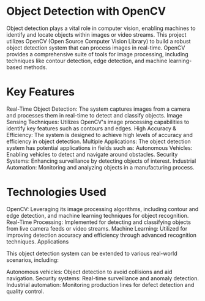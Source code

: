 # Object Detection with OpenCV
Object detection plays a vital role in computer vision, enabling machines to identify and locate objects within images or video streams. This project utilizes OpenCV (Open Source Computer Vision Library) to build a robust object detection system that can process images in real-time. OpenCV provides a comprehensive suite of tools for image processing, including techniques like contour detection, edge detection, and machine learning-based methods.

# Key Features
Real-Time Object Detection: The system captures images from a camera and processes them in real-time to detect and classify objects.
Image Sensing Techniques: Utilizes OpenCV's image processing capabilities to identify key features such as contours and edges.
High Accuracy & Efficiency: The system is designed to achieve high levels of accuracy and efficiency in object detection.
Multiple Applications: The object detection system has potential applications in fields such as:
Autonomous Vehicles: Enabling vehicles to detect and navigate around obstacles.
Security Systems: Enhancing surveillance by detecting objects of interest.
Industrial Automation: Monitoring and analyzing objects in a manufacturing process.

# Technologies Used
OpenCV: Leveraging its image processing algorithms, including contour and edge detection, and machine learning techniques for object recognition.
Real-Time Processing: Implemented for detecting and classifying objects from live camera feeds or video streams.
Machine Learning: Utilized for improving detection accuracy and efficiency through advanced recognition techniques.
Applications

This object detection system can be extended to various real-world scenarios, including:

Autonomous vehicles: Object detection to avoid collisions and aid navigation.
Security systems: Real-time surveillance and anomaly detection.
Industrial automation: Monitoring production lines for defect detection and quality control.
